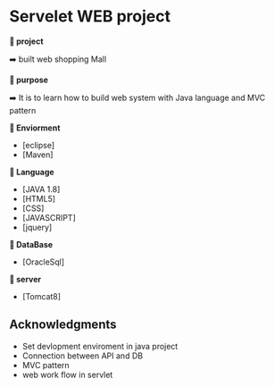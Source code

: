 # Servelet WEB project

**:book: project**

:arrow_right: built web shopping Mall

**:book: purpose**

:arrow_right: It is to learn how to build web system with Java language and MVC pattern


**:book: Enviorment**

* [eclipse]
* [Maven]

**:book: Language**

* [JAVA 1.8]
* [HTML5]
* [CSS]
* [JAVASCRIPT]
* [jquery]

**:book: DataBase**

* [OracleSql]

**:book: server**

* [Tomcat8]

## Acknowledgments

* Set devlopment enviroment in java project
* Connection between API and DB
* MVC pattern
* web work flow in servlet

